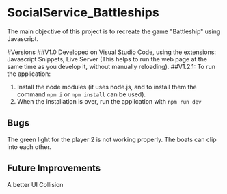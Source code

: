 # SocialService_Battleships
The main objective of this project is to recreate the game "Battleship" using Javascript.

#Versions
##V1.0
Developed on Visual Studio Code, using the extensions: Javascript Snippets, Live Server (This helps to run the web page at the same time as you develop it, without manually reloading).
##V1.2.1:
To run the application:
1. Install the node modules (it uses node.js, and to install them the command `npm i` or `npm install` can be used).
2. When the installation is over, run the application with `npm run dev`

## Bugs
The green light for the player 2 is not working properly.
The boats can clip into each other.

## Future Improvements
A better UI
Collision
